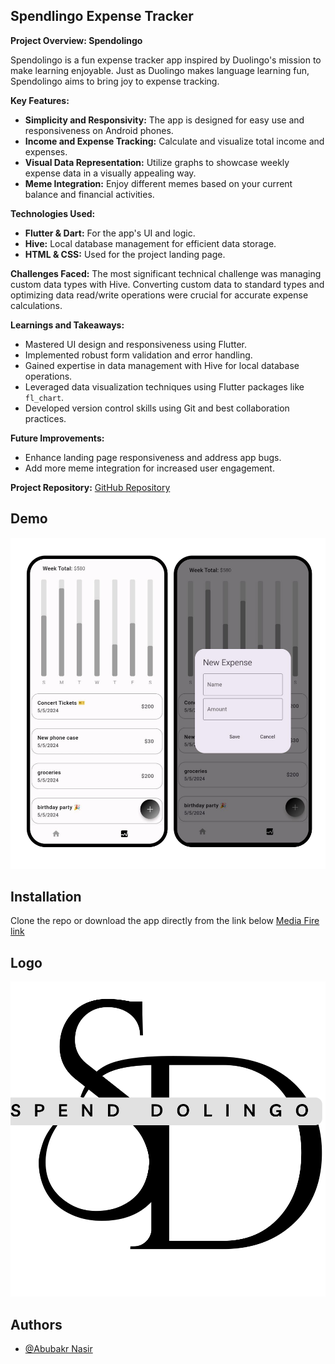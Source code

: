 
## Spendlingo Expense Tracker

**Project Overview: Spendolingo**

Spendolingo is a fun expense tracker app inspired by Duolingo's mission to make learning enjoyable. Just as Duolingo makes language learning fun, Spendolingo aims to bring joy to expense tracking.

**Key Features:**
- **Simplicity and Responsivity:** The app is designed for easy use and responsiveness on Android phones.
- **Income and Expense Tracking:** Calculate and visualize total income and expenses.
- **Visual Data Representation:** Utilize graphs to showcase weekly expense data in a visually appealing way.
- **Meme Integration:** Enjoy different memes based on your current balance and financial activities.

**Technologies Used:**
- **Flutter & Dart:** For the app's UI and logic.
- **Hive:** Local database management for efficient data storage.
- **HTML & CSS:** Used for the project landing page.

**Challenges Faced:**
The most significant technical challenge was managing custom data types with Hive. Converting custom data to standard types and optimizing data read/write operations were crucial for accurate expense calculations.

**Learnings and Takeaways:**
- Mastered UI design and responsiveness using Flutter.
- Implemented robust form validation and error handling.
- Gained expertise in data management with Hive for local database operations.
- Leveraged data visualization techniques using Flutter packages like `fl_chart`.
- Developed version control skills using Git and best collaboration practices.

**Future Improvements:**
- Enhance landing page responsiveness and address app bugs.
- Add more meme integration for increased user engagement.

**Project Repository:**
[GitHub Repository](https://github.com/DevBekoDev/expense_tracker.git)




## Demo

![alt text](https://github.com/DevBekoDev/expense_tracker/blob/main/landing_page/img/screenshot.svg?raw=true)


## Installation

Clone the repo or download the app directly from the link below
[Media Fire link](https://www.mediafire.com/file/2bbchcdhuhqzmv0/app-release.apk/file)

## Logo
![Logo](https://github.com/DevBekoDev/expense_tracker/blob/main/landing_page/img/Letter%20M%20logo%20template.%20Unique%20modern%20creative%20elegant%20logotype.%20Vector%20icon.%20(4).svg?raw=true)


## Authors

- [@Abubakr Nasir](https://github.com/DevBekoDev)

